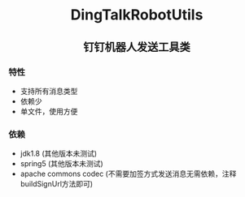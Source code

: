 <p>
	<h1 align="center">DingTalkRobotUtils</h1>
</p>
<p>
	<h2 align="center">钉钉机器人发送工具类</h2>
</p>

### 特性

+ 支持所有消息类型
+ 依赖少
+ 单文件，使用方便

### 依赖

+ jdk1.8 (其他版本未测试)
+ spring5 (其他版本未测试)
+ apache commons codec (不需要加签方式发送消息无需依赖，注释buildSignUrl方法即可)

